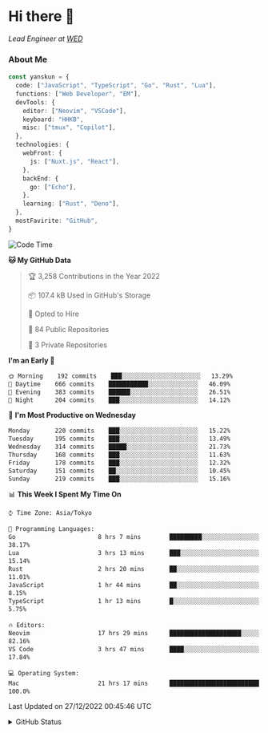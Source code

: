 # Hi there&nbsp;:wave:

_Lead Engineer at [WED](https://github.com/wedinc)_

### About Me

```ts
const yanskun = {
  code: ["JavaScript", "TypeScript", "Go", "Rust", "Lua"],
  functions: ["Web Developer", "EM"],
  devTools: {
    editor: ["Neovim", "VSCode"],
    keyboard: "HHKB",
    misc: ["tmux", "Copilot"],
  },
  technologies: {
    webFront: {
      js: ["Nuxt.js", "React"],
    },
    backEnd: {
      go: ["Echo"],
    },
    learning: ["Rust", "Deno"],
  },
  mostFavirite: "GitHub",
}
```

<!--START_SECTION:waka-->
![Code Time](http://img.shields.io/badge/Code%20Time-51%20hrs%2058%20mins-blue)

**🐱 My GitHub Data** 

> 🏆 3,258 Contributions in the Year 2022
 > 
> 📦 107.4 kB Used in GitHub's Storage 
 > 
> 💼 Opted to Hire
 > 
> 📜 84 Public Repositories 
 > 
> 🔑 3 Private Repositories  
 > 
**I'm an Early 🐤** 

```text
🌞 Morning    192 commits    ███░░░░░░░░░░░░░░░░░░░░░░   13.29% 
🌆 Daytime    666 commits    ███████████░░░░░░░░░░░░░░   46.09% 
🌃 Evening    383 commits    ██████░░░░░░░░░░░░░░░░░░░   26.51% 
🌙 Night      204 commits    ███░░░░░░░░░░░░░░░░░░░░░░   14.12%

```
📅 **I'm Most Productive on Wednesday** 

```text
Monday       220 commits    ███░░░░░░░░░░░░░░░░░░░░░░   15.22% 
Tuesday      195 commits    ███░░░░░░░░░░░░░░░░░░░░░░   13.49% 
Wednesday    314 commits    █████░░░░░░░░░░░░░░░░░░░░   21.73% 
Thursday     168 commits    ███░░░░░░░░░░░░░░░░░░░░░░   11.63% 
Friday       178 commits    ███░░░░░░░░░░░░░░░░░░░░░░   12.32% 
Saturday     151 commits    ██░░░░░░░░░░░░░░░░░░░░░░░   10.45% 
Sunday       219 commits    ███░░░░░░░░░░░░░░░░░░░░░░   15.16%

```


📊 **This Week I Spent My Time On** 

```text
⌚︎ Time Zone: Asia/Tokyo

💬 Programming Languages: 
Go                       8 hrs 7 mins        █████████░░░░░░░░░░░░░░░░   38.17% 
Lua                      3 hrs 13 mins       ███░░░░░░░░░░░░░░░░░░░░░░   15.14% 
Rust                     2 hrs 20 mins       ██░░░░░░░░░░░░░░░░░░░░░░░   11.01% 
JavaScript               1 hr 44 mins        ██░░░░░░░░░░░░░░░░░░░░░░░   8.15% 
TypeScript               1 hr 13 mins        █░░░░░░░░░░░░░░░░░░░░░░░░   5.75%

🔥 Editors: 
Neovim                   17 hrs 29 mins      ████████████████████░░░░░   82.16% 
VS Code                  3 hrs 47 mins       ████░░░░░░░░░░░░░░░░░░░░░   17.84%

💻 Operating System: 
Mac                      21 hrs 17 mins      █████████████████████████   100.0%

```


 Last Updated on 27/12/2022 00:45:46 UTC
<!--END_SECTION:waka-->

<details>
<summary>GitHub Status</summary>
<picture>
  <source media="(prefers-color-scheme: dark)" srcset="https://raw.githubusercontent.com/yanskun/yanskun/master/profile-summary-card-output/nord_dark/0-profile-details.svg">
 <img src="https://raw.githubusercontent.com/yanskun/yanskun/master/profile-summary-card-output/default/0-profile-details.svg">
</picture>
<br>
<picture>
  <source media="(prefers-color-scheme: dark)" srcset="https://raw.githubusercontent.com/yanskun/yanskun/master/profile-summary-card-output/nord_dark/1-repos-per-language.svg">
 <img src="https://raw.githubusercontent.com/yanskun/yanskun/master/profile-summary-card-output/default/1-repos-per-language.svg">
</picture>
<picture>
  <source media="(prefers-color-scheme: dark)" srcset="https://raw.githubusercontent.com/yanskun/yanskun/master/profile-summary-card-output/nord_dark/2-most-commit-language.svg">
 <img src="https://raw.githubusercontent.com/yanskun/yanskun/master/profile-summary-card-output/default/2-most-commit-language.svg">
</picture>
<br>
<picture>
  <source media="(prefers-color-scheme: dark)" srcset="https://raw.githubusercontent.com/yanskun/yanskun/master/profile-summary-card-output/nord_dark/3-stats.svg">
 <img src="https://raw.githubusercontent.com/yanskun/yanskun/master/profile-summary-card-output/default/3-stats.svg">
</picture>
<picture>
  <source media="(prefers-color-scheme: dark)" srcset="https://raw.githubusercontent.com/yanskun/yanskun/master/profile-summary-card-output/nord_dark/4-productive-time.svg">
 <img src="https://raw.githubusercontent.com/yanskun/yanskun/master/profile-summary-card-output/default/4-productive-time.svg">
</picture>
</details>
